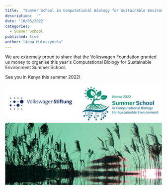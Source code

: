```yaml
---
title:  "Summer School in Computational Biology for Sustainable Environment in Kenya"
description:  ""
date: '10/05/2022'
categories:
  - Summer School
published: true
author: "Anna Matuszyńska"
---
```


We are extremely proud to share that the Volkswagen Foundation granted us money to organise this year's Computational Biology for Sustainable Environment Summer School.

See you in Kenya this summer 2022!

![Summer school poster ](/static/news/Summer-School-in-kenya.jpeg)
